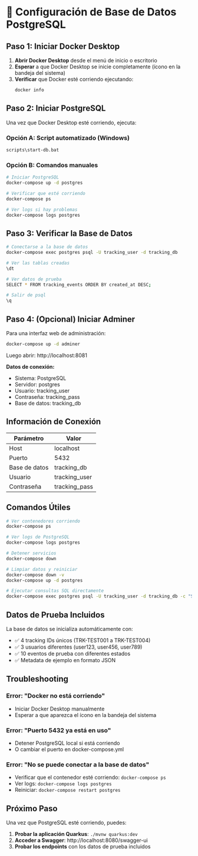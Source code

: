 # 🐘 Configuración de Base de Datos PostgreSQL

## Paso 1: Iniciar Docker Desktop

1. **Abrir Docker Desktop** desde el menú de inicio o escritorio
2. **Esperar** a que Docker Desktop se inicie completamente (ícono en la bandeja del sistema)
3. **Verificar** que Docker esté corriendo ejecutando:
   ```bash
   docker info
   ```

## Paso 2: Iniciar PostgreSQL

Una vez que Docker Desktop esté corriendo, ejecuta:

### Opción A: Script automatizado (Windows)
```bash
scripts\start-db.bat
```

### Opción B: Comandos manuales
```bash
# Iniciar PostgreSQL
docker-compose up -d postgres

# Verificar que esté corriendo
docker-compose ps

# Ver logs si hay problemas
docker-compose logs postgres
```

## Paso 3: Verificar la Base de Datos

```bash
# Conectarse a la base de datos
docker-compose exec postgres psql -U tracking_user -d tracking_db

# Ver las tablas creadas
\dt

# Ver datos de prueba
SELECT * FROM tracking_events ORDER BY created_at DESC;

# Salir de psql
\q
```

## Paso 4: (Opcional) Iniciar Adminer

Para una interfaz web de administración:

```bash
docker-compose up -d adminer
```

Luego abrir: http://localhost:8081

**Datos de conexión:**
- Sistema: PostgreSQL
- Servidor: postgres
- Usuario: tracking_user
- Contraseña: tracking_pass
- Base de datos: tracking_db

## Información de Conexión

| Parámetro | Valor |
|-----------|-------|
| Host | localhost |
| Puerto | 5432 |
| Base de datos | tracking_db |
| Usuario | tracking_user |
| Contraseña | tracking_pass |

## Comandos Útiles

```bash
# Ver contenedores corriendo
docker-compose ps

# Ver logs de PostgreSQL
docker-compose logs postgres

# Detener servicios
docker-compose down

# Limpiar datos y reiniciar
docker-compose down -v
docker-compose up -d postgres

# Ejecutar consultas SQL directamente
docker-compose exec postgres psql -U tracking_user -d tracking_db -c "SELECT COUNT(*) FROM tracking_events;"
```

## Datos de Prueba Incluidos

La base de datos se inicializa automáticamente con:
- ✅ 4 tracking IDs únicos (TRK-TEST001 a TRK-TEST004)
- ✅ 3 usuarios diferentes (user123, user456, user789)
- ✅ 10 eventos de prueba con diferentes estados
- ✅ Metadata de ejemplo en formato JSON

## Troubleshooting

### Error: "Docker no está corriendo"
- Iniciar Docker Desktop manualmente
- Esperar a que aparezca el ícono en la bandeja del sistema

### Error: "Puerto 5432 ya está en uso"
- Detener PostgreSQL local si está corriendo
- O cambiar el puerto en docker-compose.yml

### Error: "No se puede conectar a la base de datos"
- Verificar que el contenedor esté corriendo: `docker-compose ps`
- Ver logs: `docker-compose logs postgres`
- Reiniciar: `docker-compose restart postgres`

## Próximo Paso

Una vez que PostgreSQL esté corriendo, puedes:
1. **Probar la aplicación Quarkus**: `./mvnw quarkus:dev`
2. **Acceder a Swagger**: http://localhost:8080/swagger-ui
3. **Probar los endpoints** con los datos de prueba incluidos
